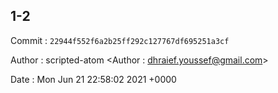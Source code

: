 ## 1-2 

 Commit : `22944f552f6a2b25ff292c127767df695251a3cf`

 Author : scripted-atom <Author : dhraief.youssef@gmail.com> 

 Date 	: Mon Jun 21 22:58:02 2021 +0000 


